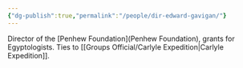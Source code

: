 ```yaml
---
{"dg-publish":true,"permalink":"/people/dir-edward-gavigan/"}
---
```


Director of the [Penhew Foundation](Penhew Foundation), grants for Egyptologists. Ties to [[Groups Official/Carlyle Expedition\|Carlyle Expedition]].